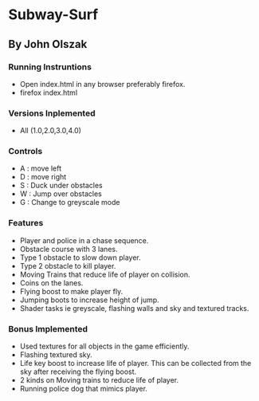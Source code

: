 # Subway-Surf
## By John Olszak

### Running Instruntions
- Open index.html in any browser preferably firefox.
- firefox index.html
 
### Versions Inplemented
- All (1.0,2.0,3.0,4.0)

### Controls
- A : move left
- D : move right
- S : Duck under obstacles
- W : Jump over obstacles
- G : Change to greyscale mode

### Features
- Player and police in a chase sequence.
- Obstacle course with 3 lanes.
- Type 1 obstacle to slow down player.
- Type 2 obstacle to kill player.
- Moving Trains that reduce life of player on collision.
- Coins on the lanes.
- Flying boost to make player fly.
- Jumping boots to increase height of jump.
- Shader tasks ie greyscale, flashing walls and sky and textured tracks.

### Bonus Implemented
- Used textures for all objects in the game efficiently.
- Flashing textured sky.
- Life key boost to increase life of player. This can be collected from the sky after receiving the flying boost.
- 2 kinds on Moving trains to reduce life of player.
- Running police dog that mimics player.
